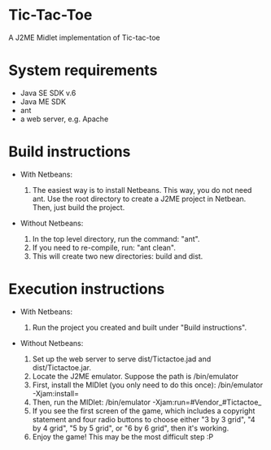 Tic-Tac-Toe
=========
A J2ME Midlet implementation of Tic-tac-toe


System requirements
===================
* Java SE SDK v.6
* Java ME SDK
* ant 
* a web server, e.g. Apache

Build instructions
==================
* With Netbeans:
	1. The easiest way is to install Netbeans. This way, you do not need ant. Use the root directory to create a J2ME project in Netbean. Then, just build the project.

* Without Netbeans:
	1. In the top level directory, run the command: "ant".
	2. If you need to re-compile, run: "ant clean".
	3. This will create two new directories: build and dist.

Execution instructions
======================
* With Netbeans: 
	1. Run the project you created and built under "Build instructions". 

* Without Netbeans:
	1. Set up the web server to serve dist/Tictactoe.jad and dist/Tictactoe.jar. 
	2. Locate the J2ME emulator. Suppose the path is <Wireless tool kit>/bin/emulator
	3. First, install the MIDlet (you only need to do this once): 
	<wireless tool kit>/bin/emulator -Xjam:install=<url to Tictactoe.jad> 
	4. Then, run the MIDlet:
	<wireless tool kit>/bin/emulator -Xjam:run=#Vendor_#Tictactoe_
	5. If you see the first screen of the game, which includes a copyright statement and four radio buttons to choose either "3 by 3 grid", "4 by 4 grid", "5 by 5 grid", or "6 by 6 grid", then it's working. 
	6. Enjoy the game! This may be the most difficult step :P
